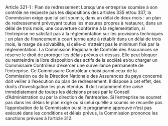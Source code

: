 Article 321-1 : Plan de redressement
Lorsqu’une entreprise soumise à son contrôle ne respecte pas les dispositions des articles 335 et/ou 337, la Commission exige que lui soit soumis, dans un délai de deux mois :
un plan de redressement prévoyant toutes les mesures propres à restaurer, dans un délai de trois mois, une couverture conforme à la réglementation, si l’entreprise ne satisfait pas à la réglementation sur les provisions techniques ;
un plan de financement à court terme apte à rétablir dans un délai de trois mois, la marge de solvabilité, si celle-ci n’atteint pas le minimum fixé par la réglementation. La Commission Régionale de Contrôle des Assurances se réserve le droit de proroger les délais prévus ci-dessus.
Elle peut bloquer ou restreindre la libre disposition des actifs de la société et/ou charger un Commissaire Contrôleur d’exercer une surveillance permanente de l’entreprise. Ce Commissaire Contrôleur choisi parmi ceux de la Commission ou de la Direction Nationale des Assurances du pays concerné doit veiller à l’exécution du plan de redressement. Il dispose à cet effet, des droits d’investigation les plus étendus. Il doit notamment être avisé immédiatement de toutes les décisions prises par le Conseil d’Administration ou par la direction de l’entreprise.
Si l’entreprise ne soumet pas dans les délais le plan exigé ou si celui qu’elle a soumis ne recueille pas l’approbation de la Commission ou si le programme approuvé n’est pas exécuté dans les conditions et délais prévus, la Commission prononce les sanctions prévues à l’article 312.